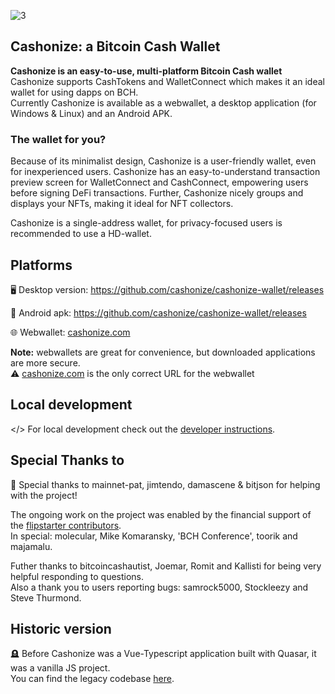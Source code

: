 ![3](https://github.com/cashonize/cashonize-wallet/assets/53938059/fd6b8244-76ba-4d3d-9b84-c757e0fb0e21)

## Cashonize: a Bitcoin Cash Wallet

**Cashonize is an easy-to-use, multi-platform Bitcoin Cash wallet** <br>
Cashonize supports CashTokens and WalletConnect which makes it an ideal wallet for using dapps on BCH. <br>
Currently Cashonize is available as a webwallet, a desktop application (for Windows & Linux) and an Android APK. <br>

### The wallet for you?

Because of its minimalist design, Cashonize is a user-friendly wallet, even for inexperienced users.
Cashonize has an easy-to-understand transaction preview screen for WalletConnect and CashConnect, empowering users before signing DeFi transactions.
Further, Cashonize nicely groups and displays your NFTs, making it ideal for NFT collectors.

Cashonize is a single-address wallet, for privacy-focused users is recommended to use a HD-wallet.

## Platforms

🖥️ Desktop version: https://github.com/cashonize/cashonize-wallet/releases

📱 Android apk: https://github.com/cashonize/cashonize-wallet/releases

🌐 Webwallet: [cashonize.com](cashonize.com) 

**Note:** webwallets are great for convenience, but downloaded applications are more secure. <br>
⚠️ [cashonize.com](cashonize.com) is the only correct URL for the webwallet

## Local development 

</> For local development check out the [developer instructions](./development.md).

## Special Thanks to

🙏 Special thanks to mainnet-pat, jimtendo, damascene & bitjson for helping with the project!

The ongoing work on the project was enabled by the financial support of the [flipstarter contributors](https://flipstarter.cashonize.com/). <br>
In special: molecular, Mike Komaransky, 'BCH Conference', toorik and majamalu.

Futher thanks to bitcoincashautist, Joemar, Romit and Kallisti for being very helpful responding to questions. <br>
Also a thank you to users reporting bugs: samrock5000, Stockleezy and Steve Thurmond.

## Historic version

🪦 Before Cashonize was a Vue-Typescript application built with Quasar, it was a vanilla JS project. <br>
You can find the legacy codebase [here](https://github.com/cashonize/wallet).
